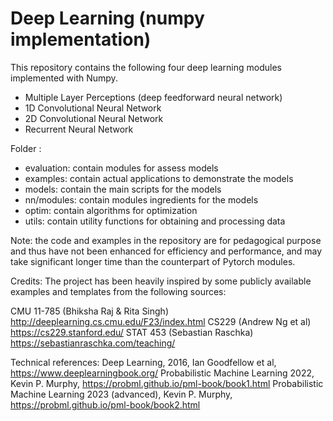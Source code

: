 # Deep Learning (numpy implementation)

This repository contains the following four deep learning modules implemented with Numpy.
- Multiple Layer Perceptions (deep feedforward neural network)
- 1D Convolutional Neural Network
- 2D Convolutional Neural Network
- Recurrent Neural Network

Folder <project> :
- evaluation: contain modules for assess models
- examples: contain actual applications to demonstrate the models
- models: contain the main scripts for the models
- nn/modules: contain modules ingredients for the models
- optim: contain algorithms for optimization
- utils: contain utility functions for obtaining and processing data

Note: the code and examples in the repository are for pedagogical purpose and thus have not been enhanced for efficiency and performance, and may take significant longer time than the counterpart of Pytorch modules.

Credits:
The project has been heavily inspired by some publicly available examples and templates from the following sources:

CMU 11-785 (Bhiksha Raj & Rita Singh) http://deeplearning.cs.cmu.edu/F23/index.html
CS229 (Andrew Ng et al) https://cs229.stanford.edu/
STAT 453 (Sebastian Raschka) https://sebastianraschka.com/teaching/

Technical references: 
Deep Learning, 2016, Ian Goodfellow et al, https://www.deeplearningbook.org/
Probabilistic Machine Learning 2022, Kevin P. Murphy, https://probml.github.io/pml-book/book1.html
Probabilistic Machine Learning 2023 (advanced), Kevin P. Murphy, https://probml.github.io/pml-book/book2.html